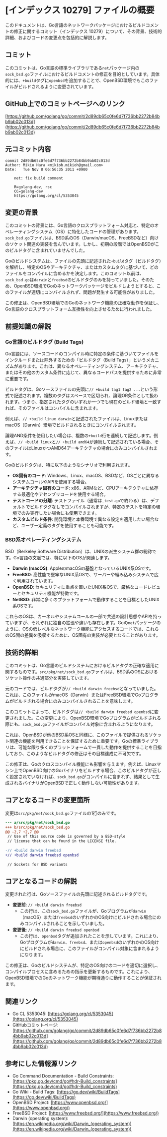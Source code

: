 # [インデックス 10279] ファイルの概要

このドキュメントは、Go言語のネットワークパッケージにおけるビルドコメントの修正に関するコミット（インデックス 10279）について、その背景、技術的詳細、およびコードの変更点を包括的に解説します。

## コミット

このコミットは、Go言語の標準ライブラリである`net`パッケージ内の`sock_bsd.go`ファイルにおけるビルドコメントの修正を目的としています。具体的には、`+build`タグに`openbsd`を追加することで、OpenBSD環境でもこのファイルがビルドされるように変更されています。

## GitHub上でのコミットページへのリンク

[https://github.com/golang/go/commit/2d89db65c0fe6d7f736bb2272b84bb9ab02c013d](https://github.com/golang/go/commit/2d89db65c0fe6d7f736bb2272b84bb9ab02c013d)

## 元コミット内容

```
commit 2d89db65c0fe6d7f736bb2272b84bb9ab02c013d
Author: Mikio Hara <mikioh.mikioh@gmail.com>
Date:   Tue Nov 8 06:56:35 2011 +0900

    net: fix build comment
    
    R=golang-dev, rsc
    CC=golang-dev
    https://golang.org/cl/5353045
```

## 変更の背景

このコミットの背景には、Go言語のクロスプラットフォーム対応と、特定のオペレーティングシステム（OS）に特化したコードの管理があります。`sock_bsd.go`ファイルは、BSD系のOS（Darwin/macOS、FreeBSDなど）向けのソケット関連の実装を含んでいます。しかし、初期の段階ではOpenBSDがこのビルドタグに含まれていませんでした。

Goのビルドシステムは、ファイルの先頭に記述された`+build`タグ（ビルドタグ）を解析し、特定のOSやアーキテクチャ、またはカスタムタグに基づいて、どのファイルをコンパイルに含めるかを決定します。このコミット以前は、`sock_bsd.go`は`darwin`と`freebsd`のビルドタグのみを持っていました。そのため、OpenBSD環境でGoのネットワークパッケージをビルドしようとすると、このファイルが適切にコンパイルされず、問題が発生する可能性がありました。

この修正は、OpenBSD環境でのGoのネットワーク機能の正確な動作を保証し、Go言語のクロスプラットフォーム互換性を向上させるために行われました。

## 前提知識の解説

### Go言語のビルドタグ (Build Tags)

Go言語には、ソースコードのコンパイル時に特定の条件に基づいてファイルをインクルードまたは除外するための「ビルドタグ（Build Tags）」というメカニズムがあります。これは、異なるオペレーティングシステム、アーキテクチャ、またはその他のカスタム条件に応じて、異なるコードパスを提供するために非常に重要です。

ビルドタグは、Goソースファイルの先頭に`// +build tag1 tag2 ...`という形式で記述されます。複数のタグはスペースで区切られ、論理OR条件として扱われます。つまり、指定されたタグのいずれか一つでも現在のビルド環境と一致すれば、そのファイルはコンパイルに含まれます。

例えば、`// +build linux darwin`と記述されたファイルは、LinuxまたはmacOS（Darwin）環境でビルドされるときにコンパイルされます。

論理AND条件を使用したい場合は、複数の`+build`行を連続して記述します。例えば、`// +build linux`と`// +build amd64`が連続して記述されている場合、そのファイルはLinuxかつAMD64アーキテクチャの場合にのみコンパイルされます。

Goのビルドタグは、特に以下のようなシナリオで利用されます。

*   **OS固有のコード**: Windows、Linux、macOS、BSDなど、OSごとに異なるシステムコールやAPIを使用する場合。
*   **アーキテクチャ固有のコード**: x86、ARMなど、CPUアーキテクチャに依存する最適化やアセンブリコードを使用する場合。
*   **テストコードの分離**: テストファイル（通常は`_test.go`で終わる）は、デフォルトでビルドタグなしでコンパイルされますが、特定のテストを特定の環境でのみ実行したい場合にも使用できます。
*   **カスタムビルド条件**: 開発環境と本番環境で異なる設定を適用したい場合など、ユーザー定義のタグを使用することも可能です。

### BSD系オペレーティングシステム

BSD（Berkeley Software Distribution）は、UNIXの派生システム群の総称です。Go言語の文脈では、特に以下のOSが関連します。

*   **Darwin (macOS)**: AppleのmacOSの基盤となっているUNIX系OSです。
*   **FreeBSD**: 高性能で堅牢なUNIX系OSで、サーバーや組み込みシステムで広く利用されています。
*   **OpenBSD**: セキュリティに重点を置いたUNIX系OSで、厳格なコードレビューとセキュリティ機能が特徴です。
*   **NetBSD**: 非常に多くのプラットフォームで動作することを目標としたUNIX系OSです。

これらのOSは、カーネルやシステムコールの一部で共通の設計思想やAPIを持っていますが、それぞれに独自の拡張や違いも存在します。Goの`net`パッケージのように、OSの低レベルなネットワーク機能にアクセスするコードでは、これらのOS間の差異を吸収するために、OS固有の実装が必要となることがあります。

## 技術的詳細

このコミットは、Go言語のビルドシステムにおけるビルドタグの正確な適用に関するものです。`src/pkg/net/sock_bsd.go`ファイルは、BSD系のOSにおけるソケット操作の共通部分を実装しています。

元のコードでは、ビルドタグが`// +build darwin freebsd`となっていました。これは、このファイルがmacOS（Darwin）またはFreeBSD環境でGoプログラムがビルドされる場合にのみコンパイルされることを意味します。

このコミットによって、ビルドタグは`// +build darwin freebsd openbsd`に変更されました。この変更により、OpenBSD環境でGoプログラムがビルドされる際にも、`sock_bsd.go`ファイルがコンパイル対象に含まれるようになります。

これは、OpenBSDが他のBSD系OSと同様に、このファイルで提供されるソケット関連の機能を利用できることを保証するために重要です。Goの標準ライブラリは、可能な限り多くのプラットフォームで一貫した動作を提供することを目指しており、このようなビルドタグの修正はその目標達成に不可欠です。

この修正は、Goのクロスコンパイル機能にも影響を与えます。例えば、Linuxマシン上でOpenBSD向けのGoバイナリをビルドする場合、このビルドタグが正しく設定されていなければ、`sock_bsd.go`がコンパイルに含まれず、結果として生成されるバイナリがOpenBSDで正しく動作しない可能性があります。

## コアとなるコードの変更箇所

変更は`src/pkg/net/sock_bsd.go`ファイルの1行のみです。

```diff
--- a/src/pkg/net/sock_bsd.go
+++ b/src/pkg/net/sock_bsd.go
@@ -2,7 +2,7 @@
 // Use of this source code is governed by a BSD-style
 // license that can be found in the LICENSE file.
 
-// +build darwin freebsd
+// +build darwin freebsd openbsd
 
 // Sockets for BSD variants
```

## コアとなるコードの解説

変更された行は、Goソースファイルの先頭に記述されるビルドタグです。

*   **変更前**: `// +build darwin freebsd`
    *   この行は、この`sock_bsd.go`ファイルが、Goプログラムが`darwin`（macOS）または`freebsd`のいずれかのOS向けにビルドされる場合にのみコンパイルされることを示していました。
*   **変更後**: `// +build darwin freebsd openbsd`
    *   この行は、`openbsd`タグが追加されたことを示しています。これにより、Goプログラムが`darwin`、`freebsd`、または`openbsd`のいずれかのOS向けにビルドされる場合に、このファイルがコンパイル対象に含まれるようになります。

この修正は、Goのビルドシステムが、特定のOS向けのコードを適切に選択し、コンパイルプロセスに含めるための指示を更新するものです。これにより、OpenBSD環境でのGoのネットワーク機能が期待通りに動作することが保証されます。

## 関連リンク

*   Go CL 5353045: [https://golang.org/cl/5353045](https://golang.org/cl/5353045)
*   GitHubコミットページ: [https://github.com/golang/go/commit/2d89db65c0fe6d7f736bb2272b84bb9ab02c013d](https://github.com/golang/go/commit/2d89db65c0fe6d7f736bb2272b84bb9ab02c013d)

## 参考にした情報源リンク

*   Go Command Documentation - Build Constraints: [https://pkg.go.dev/cmd/go#hdr-Build_constraints](https://pkg.go.dev/cmd/go#hdr-Build_constraints)
*   Go Wiki - Build Tags: [https://go.dev/wiki/BuildTags](https://go.dev/wiki/BuildTags)
*   OpenBSD Project: [https://www.openbsd.org/](https://www.openbsd.org/)
*   FreeBSD Project: [https://www.freebsd.org/](https://www.freebsd.org/)
*   Darwin (operating system): [https://en.wikipedia.org/wiki/Darwin_(operating_system)](https://en.wikipedia.org/wiki/Darwin_(operating_system))

